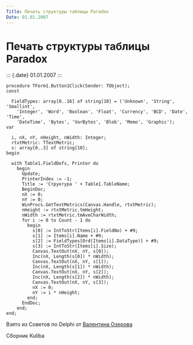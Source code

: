 ```yaml
---
Title: Печать структуры таблицы Paradox
Date: 01.01.2007
---
```



Печать структуры таблицы Paradox
================================

::: {.date}
01.01.2007
:::

    procedure TForm1.Button1Click(Sender: TObject);
    const
     
      FieldTypes: array[0..16] of string[10] = ('Unknown', 'String', 'Smallint',
        'Integer', 'Word', 'Boolean', 'Float', 'Currency', 'BCD', 'Date', 'Time',
        'DateTime', 'Bytes', 'VarBytes', 'Blob', 'Memo', 'Graphic');
    var
     
      i, nX, nY, nHeight, nWidth: Integer;
      rtxtMetric: TTextMetric;
      s: array[0..3] of string[10];
    begin
     
      with Table1.FieldDefs, Printer do
        begin
          Update;
          PrinterIndex := -1;
          Title := 'Структура ' + Table1.TableName;
          BeginDoc;
          nX := 0;
          nY := 0;
          WinProcs.GetTextMetrics(Canvas.Handle, rtxtMetric);
          nHeight := rtxtMetric.tmHeight;
          nWidth := rtxtMetric.tmAveCharWidth;
          for i := 0 to Count - 1 do
            begin
              s[0] := IntToStr(Items[i].FieldNo) + #9;
              s[1] := Items[i].Name + #9;
              s[2] := FieldTypes[Ord(Items[i].DataType)] + #9;
              s[3] := IntToStr(Items[i].Size);
              Canvas.TextOut(nX, nY, s[0]);
              Inc(nX, Length(s[0]) * nWidth);
              Canvas.TextOut(nX, nY, s[1]);
              Inc(nX, Length(s[1]) * nWidth);
              Canvas.TextOut(nX, nY, s[2]);
              Inc(nX, Length(s[2]) * nWidth);
              Canvas.TextOut(nX, nY, s[3]);
              nX := 0;
              nY := i * nHeight;
            end;
          EndDoc;
        end;
    end;

Взято из Советов по Delphi от [Валентина Озерова](mailto:mailto:webmaster@webinspector.com)

Сборник Kuliba
